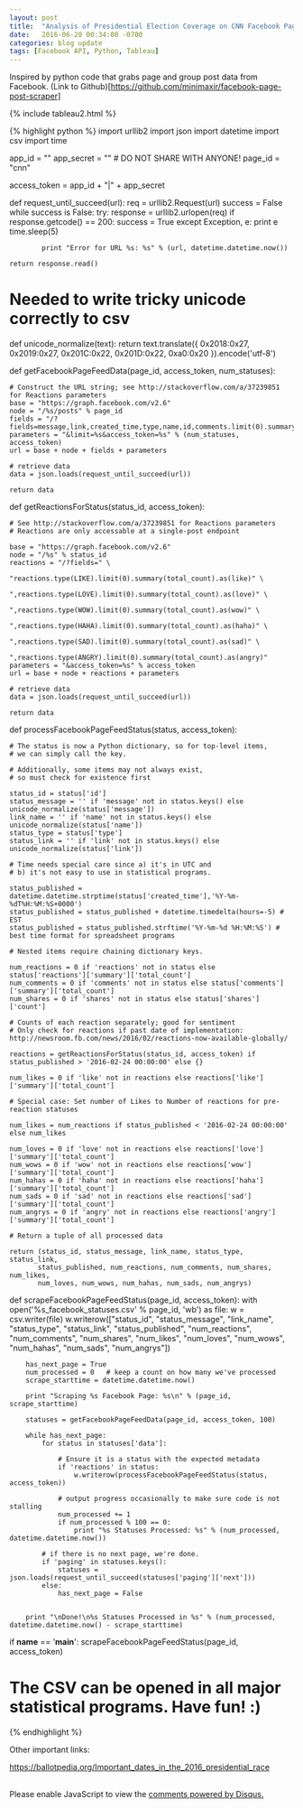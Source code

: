 ```yaml
---
layout: post
title:  "Analysis of Presidential Election Coverage on CNN Facebook Page"
date:   2016-06-20 00:34:00 -0700
categories: blog update
tags: [Facebook API, Python, Tableau]
---
```


Inspired by python code that grabs page and group post data from Facebook. (Link to Github)[https://github.com/minimaxir/facebook-page-post-scraper]


{% include tableau2.html %}

{% highlight python %}
import urllib2
import json
import datetime
import csv
import time

app_id = "<FILL IN>"
app_secret = "<FILL IN>" # DO NOT SHARE WITH ANYONE!
page_id = "cnn"

access_token = app_id + "|" + app_secret

def request_until_succeed(url):
    req = urllib2.Request(url)
    success = False
    while success is False:
        try: 
            response = urllib2.urlopen(req)
            if response.getcode() == 200:
                success = True
        except Exception, e:
            print e
            time.sleep(5)
            
            print "Error for URL %s: %s" % (url, datetime.datetime.now())

    return response.read()

# Needed to write tricky unicode correctly to csv
def unicode_normalize(text):
	return text.translate({ 0x2018:0x27, 0x2019:0x27, 0x201C:0x22, 0x201D:0x22, 0xa0:0x20 }).encode('utf-8')

def getFacebookPageFeedData(page_id, access_token, num_statuses):
    
    # Construct the URL string; see http://stackoverflow.com/a/37239851 for Reactions parameters
    base = "https://graph.facebook.com/v2.6"
    node = "/%s/posts" % page_id 
    fields = "/?fields=message,link,created_time,type,name,id,comments.limit(0).summary(true),shares,reactions.limit(0).summary(true)"
    parameters = "&limit=%s&access_token=%s" % (num_statuses, access_token)
    url = base + node + fields + parameters
    
    # retrieve data
    data = json.loads(request_until_succeed(url))
    
    return data
    
def getReactionsForStatus(status_id, access_token):

	# See http://stackoverflow.com/a/37239851 for Reactions parameters
	# Reactions are only accessable at a single-post endpoint
	
    base = "https://graph.facebook.com/v2.6"
    node = "/%s" % status_id
    reactions = "/?fields=" \
    				"reactions.type(LIKE).limit(0).summary(total_count).as(like)" \
    				",reactions.type(LOVE).limit(0).summary(total_count).as(love)" \
    				",reactions.type(WOW).limit(0).summary(total_count).as(wow)" \
    				",reactions.type(HAHA).limit(0).summary(total_count).as(haha)" \
    				",reactions.type(SAD).limit(0).summary(total_count).as(sad)" \
    				",reactions.type(ANGRY).limit(0).summary(total_count).as(angry)"
    parameters = "&access_token=%s" % access_token
    url = base + node + reactions + parameters
    
    # retrieve data
    data = json.loads(request_until_succeed(url))
    
    return data
    

def processFacebookPageFeedStatus(status, access_token):
    
    # The status is now a Python dictionary, so for top-level items,
    # we can simply call the key.
    
    # Additionally, some items may not always exist,
    # so must check for existence first
    
    status_id = status['id']
    status_message = '' if 'message' not in status.keys() else unicode_normalize(status['message'])
    link_name = '' if 'name' not in status.keys() else unicode_normalize(status['name'])
    status_type = status['type']
    status_link = '' if 'link' not in status.keys() else unicode_normalize(status['link'])
    
    # Time needs special care since a) it's in UTC and
    # b) it's not easy to use in statistical programs.
    
    status_published = datetime.datetime.strptime(status['created_time'],'%Y-%m-%dT%H:%M:%S+0000')
    status_published = status_published + datetime.timedelta(hours=-5) # EST
    status_published = status_published.strftime('%Y-%m-%d %H:%M:%S') # best time format for spreadsheet programs
    
    # Nested items require chaining dictionary keys.
    
    num_reactions = 0 if 'reactions' not in status else status['reactions']['summary']['total_count']
    num_comments = 0 if 'comments' not in status else status['comments']['summary']['total_count']
    num_shares = 0 if 'shares' not in status else status['shares']['count']
    
    # Counts of each reaction separately; good for sentiment
    # Only check for reactions if past date of implementation: http://newsroom.fb.com/news/2016/02/reactions-now-available-globally/
    
    reactions = getReactionsForStatus(status_id, access_token) if status_published > '2016-02-24 00:00:00' else {}
    
    num_likes = 0 if 'like' not in reactions else reactions['like']['summary']['total_count']
    
    # Special case: Set number of Likes to Number of reactions for pre-reaction statuses
    
    num_likes = num_reactions if status_published < '2016-02-24 00:00:00' else num_likes
    
    num_loves = 0 if 'love' not in reactions else reactions['love']['summary']['total_count']
    num_wows = 0 if 'wow' not in reactions else reactions['wow']['summary']['total_count']
    num_hahas = 0 if 'haha' not in reactions else reactions['haha']['summary']['total_count']
    num_sads = 0 if 'sad' not in reactions else reactions['sad']['summary']['total_count']
    num_angrys = 0 if 'angry' not in reactions else reactions['angry']['summary']['total_count']
    
    # Return a tuple of all processed data
    
    return (status_id, status_message, link_name, status_type, status_link,
           status_published, num_reactions, num_comments, num_shares,  num_likes,
           num_loves, num_wows, num_hahas, num_sads, num_angrys)

def scrapeFacebookPageFeedStatus(page_id, access_token):
    with open('%s_facebook_statuses.csv' % page_id, 'wb') as file:
        w = csv.writer(file)
        w.writerow(["status_id", "status_message", "link_name", "status_type", "status_link",
           "status_published", "num_reactions", "num_comments", "num_shares", "num_likes",
           "num_loves", "num_wows", "num_hahas", "num_sads", "num_angrys"])
        
        has_next_page = True
        num_processed = 0   # keep a count on how many we've processed
        scrape_starttime = datetime.datetime.now()
        
        print "Scraping %s Facebook Page: %s\n" % (page_id, scrape_starttime)
        
        statuses = getFacebookPageFeedData(page_id, access_token, 100)
        
        while has_next_page:
            for status in statuses['data']:
            
            	# Ensure it is a status with the expected metadata
            	if 'reactions' in status:
                	w.writerow(processFacebookPageFeedStatus(status, access_token))
                
                # output progress occasionally to make sure code is not stalling
                num_processed += 1
                if num_processed % 100 == 0:
                    print "%s Statuses Processed: %s" % (num_processed, datetime.datetime.now())
					
            # if there is no next page, we're done.
            if 'paging' in statuses.keys():
                statuses = json.loads(request_until_succeed(statuses['paging']['next']))
            else:
                has_next_page = False
                
        
        print "\nDone!\n%s Statuses Processed in %s" % (num_processed, datetime.datetime.now() - scrape_starttime)


if __name__ == '__main__':
	scrapeFacebookPageFeedStatus(page_id, access_token)


# The CSV can be opened in all major statistical programs. Have fun! :)
{% endhighlight %}

Other important links:

https://ballotpedia.org/Important_dates_in_the_2016_presidential_race

<br>

<div id="disqus_thread"></div>
<script>
    
    var disqus_config = function () {
        this.page.url = 'http://johntilelli.com/blog/update/2016/06/20/analysis-of-pres-coverage-facebook-cnn-page.html';
        this.page.identifier = '/2016-06-20-analysis-of-pres-coverage-facebook-cnn-page'; // Replace PAGE_IDENTIFIER with your page's unique identifier variable
    };
    (function() {  // DON'T EDIT BELOW THIS LINE
        var d = document, s = d.createElement('script');
        
        s.src = '//www-johntilelli-com.disqus.com/embed.js';
        
        s.setAttribute('data-timestamp', +new Date());
        (d.head || d.body).appendChild(s);
    })();
</script>
<noscript>Please enable JavaScript to view the <a href="https://disqus.com/?ref_noscript" rel="nofollow">comments powered by Disqus.</a></noscript>
